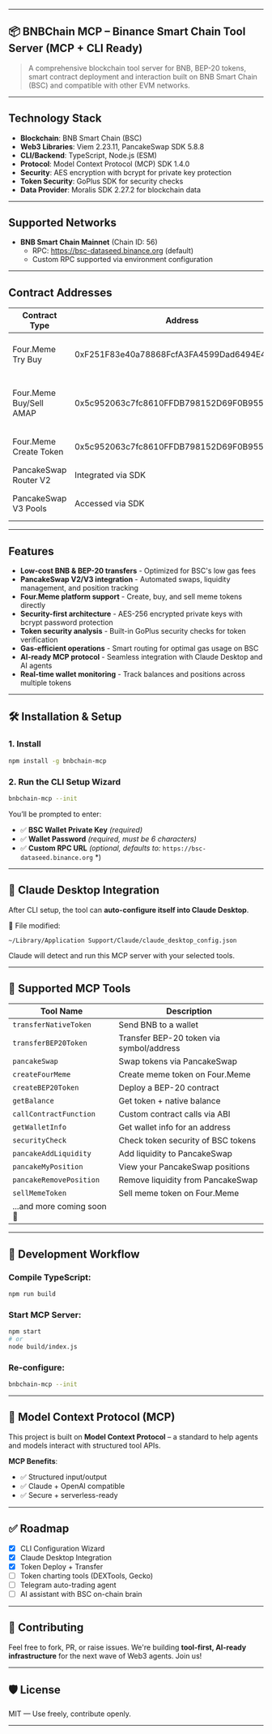 

---

## 📦 BNBChain MCP – Binance Smart Chain Tool Server (MCP + CLI Ready)

> A comprehensive blockchain tool server for BNB, BEP-20 tokens, smart contract deployment and interaction built on BNB Smart Chain (BSC) and compatible with other EVM networks.

---

## Technology Stack

- **Blockchain**: BNB Smart Chain (BSC)  
- **Web3 Libraries**: Viem 2.23.11, PancakeSwap SDK 5.8.8  
- **CLI/Backend**: TypeScript, Node.js (ESM)  
- **Protocol**: Model Context Protocol (MCP) SDK 1.4.0  
- **Security**: AES encryption with bcrypt for private key protection
- **Token Security**: GoPlus SDK for security checks
- **Data Provider**: Moralis SDK 2.27.2 for blockchain data

---

## Supported Networks

- **BNB Smart Chain Mainnet** (Chain ID: 56)  
  - RPC: https://bsc-dataseed.binance.org (default)
  - Custom RPC supported via environment configuration

---

## Contract Addresses

| Contract Type | Address | Description |
|--------------|---------|-------------|
| Four.Meme Try Buy | 0xF251F83e40a78868FcfA3FA4599Dad6494E46034 | Four.Meme token purchase contract |
| Four.Meme Buy/Sell AMAP | 0x5c952063c7fc8610FFDB798152D69F0B9550762b | Four.Meme auto-market-adjusted pricing |
| Four.Meme Create Token | 0x5c952063c7fc8610FFDB798152D69F0B9550762b | Four.Meme token factory |
| PancakeSwap Router V2 | Integrated via SDK | DEX routing and swaps |
| PancakeSwap V3 Pools | Accessed via SDK | Liquidity pools management |

---

## Features

- **Low-cost BNB & BEP-20 transfers** - Optimized for BSC's low gas fees
- **PancakeSwap V2/V3 integration** - Automated swaps, liquidity management, and position tracking
- **Four.Meme platform support** - Create, buy, and sell meme tokens directly
- **Security-first architecture** - AES-256 encrypted private keys with bcrypt password protection
- **Token security analysis** - Built-in GoPlus security checks for token verification
- **Gas-efficient operations** - Smart routing for optimal gas usage on BSC
- **AI-ready MCP protocol** - Seamless integration with Claude Desktop and AI agents
- **Real-time wallet monitoring** - Track balances and positions across multiple tokens

---

## 🛠 Installation & Setup

### 1. Install

```bash
npm install -g bnbchain-mcp
```

### 2. Run the CLI Setup Wizard

```bash
bnbchain-mcp --init
```

You’ll be prompted to enter:

- ✅ **BSC Wallet Private Key** *(required)* 
- ✅ **Wallet Password** *(required, must be 6 characters)*
- ✅ **Custom RPC URL** *(optional, defaults to:* `https://bsc-dataseed.binance.org` *)

---

## 🧠 Claude Desktop Integration

After CLI setup, the tool can **auto-configure itself into Claude Desktop**.

📍 File modified:

```
~/Library/Application Support/Claude/claude_desktop_config.json
```

Claude will detect and run this MCP server with your selected tools.

---

## 🔨 Supported MCP Tools

| Tool Name             | Description                              |
|----------------------|------------------------------------------|
| `transferNativeToken` | Send BNB to a wallet                     |
| `transferBEP20Token`  | Transfer BEP-20 token via symbol/address |
| `pancakeSwap`         | Swap tokens via PancakeSwap              |
| `createFourMeme`      | Create meme token on Four.Meme           |
| `createBEP20Token`    | Deploy a BEP-20 contract                 |
| `getBalance`          | Get token + native balance               |
| `callContractFunction`| Custom contract calls via ABI            |
| `getWalletInfo`       | Get wallet info for an address           |
| `securityCheck`       | Check token security of BSC tokens       |
| `pancakeAddLiquidity` | Add liquidity to PancakeSwap             |
| `pancakeMyPosition`   | View your PancakeSwap positions          |
| `pancakeRemovePosition`| Remove liquidity from PancakeSwap        |
| `sellMemeToken`        | Sell meme token on Four.Meme             |
| ...and more coming soon 🔧 |

---

## 🧪 Development Workflow

### Compile TypeScript:
```bash
npm run build
```

### Start MCP Server:
```bash
npm start
# or
node build/index.js
```

### Re-configure:
```bash
bnbchain-mcp --init
```

---

## 📘 Model Context Protocol (MCP)

This project is built on **Model Context Protocol** – a standard to help agents and models interact with structured tool APIs.

**MCP Benefits**:
- ✅ Structured input/output
- ✅ Claude + OpenAI compatible
- ✅ Secure + serverless-ready

---

## ✅ Roadmap

- [x] CLI Configuration Wizard
- [x] Claude Desktop Integration
- [x] Token Deploy + Transfer
- [ ] Token charting tools (DEXTools, Gecko)
- [ ] Telegram auto-trading agent
- [ ] AI assistant with BSC on-chain brain

---

## 🤝 Contributing

Feel free to fork, PR, or raise issues.
We're building **tool-first, AI-ready infrastructure** for the next wave of Web3 agents. Join us!

---

## 🛡️ License

MIT — Use freely, contribute openly.

---
